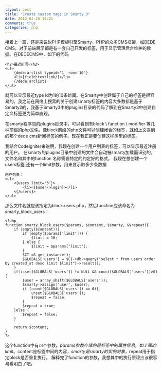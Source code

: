 ```yaml
---
layout: post
title: "Create custom tags in Smarty 3"
date: 2012-02-26 14:21
comments: true
categories: php
---
```


接着上一篇，还是来说说PHP模板引擎Smarty。PHP的众多CMS框架，如DEDE CMS，对于前端展示都是有一套自己开发的标签，用于显示管理后台维护的数据。在DEDECMS中，如下的代码

```
<h2>最近新闻</h2>
<ul>
    {dede:arclist typeid='1' row='10'}
    <li>[field:textlink/]</li>
    {/dede:arclist}
</ul>
```

就可以显示最近type id为1的10条新闻。在Smarty中创建属于自己的标签是很容易的，我之前在网络上搜索的关于创建smarty标签的内容大多数都是基于Smarty2的，我基于Smarty3中的plugins目录的代码了解到在Smarty3中创建自定义标签更为简单直观。

在smarty程序包的plugins目录中，可以看到有block \ function \ modifier 等几种前缀的php文件。像block前缀的php文件可以创建闭合的标签，就如上文提到的那个dede cms新闻标签的例子。现在我正是要创建这样类型的标签。

我结合CodeIgniter来说明，我现在创建一个用户列表的标签，可以显示最近注册的用户。
在smarty的plugins目录中创建的文件会自动被smarty加载而识别的，文件名和其中的function 名称需要特定的约定好的格式。
我现在想创建一个users标签,还有一个limit参数，用来显示取多少条数据

```
用户列表：
<ul>
    <{users limit='3'}>
        <li><{$user->login}></li>
    <{/users}>
</ul>
```

那么文件名就应该指定为block.users.php，然后function应该命名为smarty_block_users：

```
<?php
function smarty_block_users($params, $content, $smarty, &$repeat){
    if (empty($content)){
        if (empty($params['limit'])) {
            $limit = 10;
        } else {
            $limit = $params['limit'];
        }
        $CI =& get_instance();
        $GLOBALS['users'] = $CI->db->query("select * from users order by created_at desc limit $limit")->result();
    }
    if(isset($GLOBALS['users']) != NULL && count($GLOBALS['users'])>0){
        $user = array_shift($GLOBALS['users']);
        $smarty->assign('user', $user);
        if (count($GLOBALS['users']) == 0){
            unset($GLOBALS['users']);
            $repeat = false;
        }
        $repeat = true;
    }else {
        $repeat = false;
    }

    return $content;
}
?>
```

这个function中有四个参数，$params参数存储的是标签中的属性信息，如上面的limit。$content是标签中间的内容，$smarty是smarty的实例对象，$repeat用于指定block是否重复执行。
解释完了function的参数，我想其中的执行原理应该很容易看明白了吧。